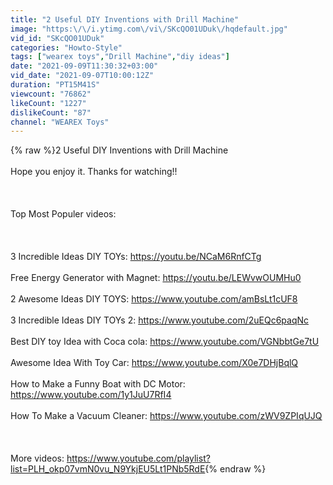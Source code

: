 ```yaml
---
title: "2 Useful DIY Inventions with Drill Machine"
image: "https:\/\/i.ytimg.com\/vi\/SKcQO01UDuk\/hqdefault.jpg"
vid_id: "SKcQO01UDuk"
categories: "Howto-Style"
tags: ["wearex toys","Drill Machine","diy ideas"]
date: "2021-09-09T11:30:32+03:00"
vid_date: "2021-09-07T10:00:12Z"
duration: "PT15M41S"
viewcount: "76862"
likeCount: "1227"
dislikeCount: "87"
channel: "WEAREX Toys"
---
```

{% raw %}2 Useful DIY Inventions with Drill Machine<br /><br />Hope you enjoy it. Thanks for watching!!<br /><br /><br /><br />Top Most Populer videos:<br /><br /><br /><br />3 Incredible Ideas DIY TOYs: <a rel="nofollow" target="blank" href="https://youtu.be/NCaM6RnfCTg">https://youtu.be/NCaM6RnfCTg</a><br /><br />Free Energy Generator with Magnet: <a rel="nofollow" target="blank" href="https://youtu.be/LEWvwOUMHu0">https://youtu.be/LEWvwOUMHu0</a><br /><br />2 Awesome Ideas DIY TOYS: <a rel="nofollow" target="blank" href="https://www.youtube.com/amBsLt1cUF8">https://www.youtube.com/amBsLt1cUF8</a><br /><br />3 Incredible Ideas DIY TOYs 2: <a rel="nofollow" target="blank" href="https://www.youtube.com/2uEQc6paqNc">https://www.youtube.com/2uEQc6paqNc</a><br /><br />Best DIY toy Idea with Coca cola: <a rel="nofollow" target="blank" href="https://www.youtube.com/VGNbbtGe7tU">https://www.youtube.com/VGNbbtGe7tU</a><br /><br />Awesome Idea With Toy Car: <a rel="nofollow" target="blank" href="https://www.youtube.com/X0e7DHjBqlQ">https://www.youtube.com/X0e7DHjBqlQ</a><br /><br />How to Make a Funny Boat with DC Motor: <a rel="nofollow" target="blank" href="https://www.youtube.com/1y1JuU7RfI4">https://www.youtube.com/1y1JuU7RfI4</a><br /><br />How To Make a Vacuum Cleaner: <a rel="nofollow" target="blank" href="https://www.youtube.com/zWV9ZPIqUJQ">https://www.youtube.com/zWV9ZPIqUJQ</a><br /><br /><br /><br />More videos: <a rel="nofollow" target="blank" href="https://www.youtube.com/playlist?list=PLH_okp07vmN0vu_N9YkjEU5Lt1PNb5RdE">https://www.youtube.com/playlist?list=PLH_okp07vmN0vu_N9YkjEU5Lt1PNb5RdE</a>{% endraw %}
